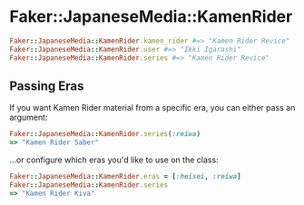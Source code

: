 # Faker::JapaneseMedia::KamenRider

```ruby
Faker::JapaneseMedia::KamenRider.kamen_rider #=> "Kamen Rider Revice"
Faker::JapaneseMedia::KamenRider.user #=> "Ikki Igarashi"
Faker::JapaneseMedia::KamenRider.series #=> "Kamen Rider Revice"
```

## Passing Eras

If you want Kamen Rider material from a specific era, you can either pass an
argument:

```ruby
Faker::JapaneseMedia::KamenRider.series(:reiwa)
=> "Kamen Rider Saber"
```

...or configure which eras you'd like to use on the class:

```ruby
Faker::JapaneseMedia::KamenRider.eras = [:heisei, :reiwa]
Faker::JapaneseMedia::KamenRider.series
=> "Kamen Rider Kiva"
```
